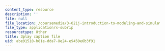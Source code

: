 ```yaml
---
content_type: resource
description: ''
file: null
file_location: /coursemedia/3-021j-introduction-to-modeling-and-simulation-spring-2012/abe91510b81edda78e24e9459e6b3f91_FvwDJ3Op2Js.srt
file_type: application/x-subrip
resourcetype: Other
title: 3play caption file
uid: abe91510-b81e-dda7-8e24-e9459e6b3f91
---
```


